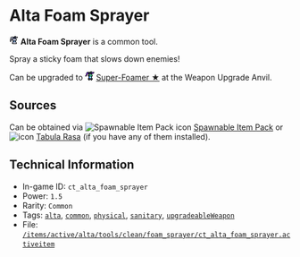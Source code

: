 # Alta Foam Sprayer

<img src="https://raw.githubusercontent.com/Ceterai/Enternia/main/items/active/alta/tools/clean/foam_sprayer/icon.png" alt="Alta Foam Sprayer icon" loading="lazy" width="auto" height="16px"/> **Alta Foam Sprayer** is a common tool.

Spray a sticky foam that slows down enemies!

Can be upgraded to <img src="https://raw.githubusercontent.com/Ceterai/Enternia/main/items/active/alta/tools/clean/foam_sprayer/icon_upg.png" alt="Super-Foamer ★ icon" loading="lazy" width="auto" height="16px"/> [Super-Foamer ★](https://ceterai.github.io/MyEnternia/Wiki/Super-Foamer) at the Weapon Upgrade Anvil.

## Sources

Can be obtained via <img src="https://raw.githubusercontent.com/Silverfeelin/Starbound-SpawnableItemPack/master/interface/sip/iconSmall.png" alt="Spawnable Item Pack icon" width="18" height="14"/> [Spawnable Item Pack](https://steamcommunity.com/sharedfiles/filedetails/?id=733665104) or <img src="https://steamuserimages-a.akamaihd.net/ugc/263843960696222713/3EC9A7C005541F7D577EBCB8C5736B4EFC9973D6/" alt="icon" width="8" height="12"/> [Tabula Rasa](https://community.playstarbound.com/resources/the-tabula-rasa.3222/) (if you have any of them installed).

## Technical Information

- In-game ID: `ct_alta_foam_sprayer`
- Power: `1.5`
- Rarity: `Common`
- Tags: [`alta`](https://ceterai.github.io/MyEnternia/Wiki/Tags/Alta), [`common`](https://ceterai.github.io/MyEnternia/Wiki/Tags/Common), [`physical`](https://ceterai.github.io/MyEnternia/Wiki/Tags/Physical), [`sanitary`](https://ceterai.github.io/MyEnternia/Wiki/Tags/Sanitary), [`upgradeableWeapon`](https://ceterai.github.io/MyEnternia/Wiki/Tags/UpgradeableWeapon)
- File: [`/items/active/alta/tools/clean/foam_sprayer/ct_alta_foam_sprayer.activeitem`](https://github.com/Ceterai/Enternia/blob/main/items/active/alta/tools/clean/foam_sprayer/ct_alta_foam_sprayer.activeitem)
